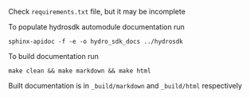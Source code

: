 Check `requirements.txt` file, but it may be incomplete

To populate hydrosdk automodule documentation run
```
sphinx-apidoc -f -e -o hydro_sdk_docs ../hydrosdk
```

To build documentation run
```
make clean && make markdown && make html
```

Built documentation is in `_build/markdown` and `_build/html` respectively



